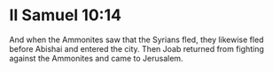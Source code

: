# II Samuel 10:14

And when the Ammonites saw that the Syrians fled, they likewise fled before Abishai and entered the city. Then Joab returned from fighting against the Ammonites and came to Jerusalem.
